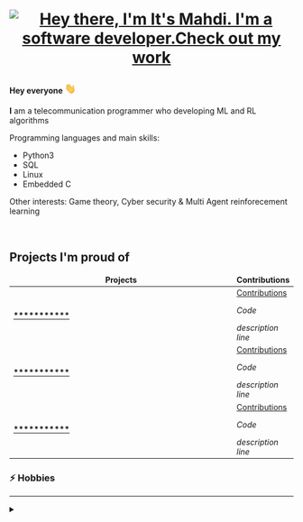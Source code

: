 

# <p align='center'>[![Hey there, I'm It's Mahdi. I'm a software developer.Check out my work](https://raw.githubusercontent.com/danBamikiya/danBamikiya/main/dan_bio1.gif "Mahdial")](https://danbamikiya.github.io/danBamikiya/)<p>



<!-- Greeting -->

#### Hey everyone <img src="https://raw.githubusercontent.com/danBamikiya/danBamikiya/main/wave.gif" width="20px">

<!-- About -->
<strong>I</strong> am a telecommunication programmer who developing ML and RL algorithms
            
Programming languages and main skills: 
            
 - Python3
 - SQL
 - Linux
 - Embedded C
         

Other interests: Game theory, Cyber security & Multi Agent reinforecement learning

<br />
<h2 id="contributions">Projects I'm proud of</h2>

<table>
    <thead align="center">
      <tr border="none">
        <td><b>Projects</b></td>
        <td><b>Contributions</b></td>
      </tr>
    </thead>
    <tbody>
       <tr>
        <td width="400"><a href=""><b>***********</b></a></td> <!--projlink-->
        <td>
            <a href="">Contributions</a> <!--contjlink-->
            <p><i>Code</i></p>
            <i>description line</i>
        </td>
      </tr>
      <tr>
        <td width="400"><a href=""><b>***********</b></a></td> <!--projlink-->
        <td>
            <a href="">Contributions</a> <!--contjlink-->
            <p><i>Code</i></p>
            <i>description line</i>
        </td>
      </tr>
      <tr>
        <td width="400"><a href=""><b>***********</b></a></td> <!--projlink-->
        <td>
            <a href="">Contributions</a>  <!--contjlink-->
            <p><i>Code</i></p>
            <i>description line</i>
        </td>
      </tr>
    </tbody>
</table>


### ⚡ Hobbies

  ---
  <details>
 <summary></summary>
 <br />
 </details> 


